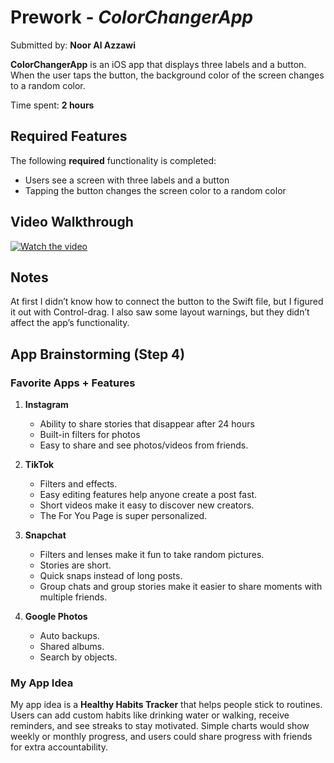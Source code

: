 # Prework - *ColorChangerApp*

Submitted by: **Noor Al Azzawi**

**ColorChangerApp** is an iOS app that displays three labels and a button.  
When the user taps the button, the background color of the screen changes to a random color.

Time spent:  **2 hours**  

## Required Features

The following **required** functionality is completed:

- Users see a screen with three labels and a button
- Tapping the button changes the screen color to a random color
 
## Video Walkthrough

[![Watch the video](https://cdn.loom.com/sessions/thumbnails/889eeafa56524ffbb9a1257dfdd158f4-2a9aa93f6d2b22f7-full-play.gif)](https://www.loom.com/share/889eeafa56524ffbb9a1257dfdd158f4)  


## Notes
At first I didn’t know how to connect the button to the Swift file, but I figured it out with Control-drag. I also saw some layout warnings, but they didn’t affect the app’s functionality.

## App Brainstorming (Step 4)

### Favorite Apps + Features
1. **Instagram**
   - Ability to share stories that disappear after 24 hours
   - Built-in filters for photos
   - Easy to share and see photos/videos from friends.

2. **TikTok**
   - Filters and effects.
   - Easy editing features help anyone create a post fast.
   - Short videos make it easy to discover new creators.
   - The For You Page is super personalized.

3. **Snapchat**
   - Filters and lenses make it fun to take random pictures.
   - Stories are short.
   - Quick snaps instead of long posts.
   - Group chats and group stories make it easier to share moments with multiple friends.

4. **Google Photos**
   - Auto backups.
   - Shared albums.
   - Search by objects.
  
### My App Idea
My app idea is a **Healthy Habits Tracker** that helps people stick to routines. Users can add custom habits like drinking water or walking, receive reminders, and see streaks to stay motivated. Simple charts would show weekly or monthly progress, and users could share progress with friends for extra accountability.
